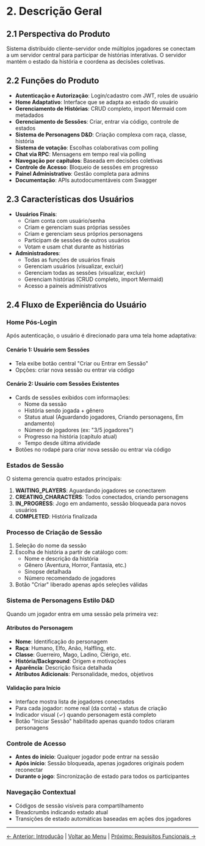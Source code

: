 # 2. Descrição Geral

## 2.1 Perspectiva do Produto
Sistema distribuído cliente-servidor onde múltiplos jogadores se conectam a um servidor central para participar de histórias interativas. O servidor mantém o estado da história e coordena as decisões coletivas.

## 2.2 Funções do Produto
- **Autenticação e Autorização**: Login/cadastro com JWT, roles de usuário
- **Home Adaptativo**: Interface que se adapta ao estado do usuário
- **Gerenciamento de Histórias**: CRUD completo, import Mermaid com metadados
- **Gerenciamento de Sessões**: Criar, entrar via código, controle de estados
- **Sistema de Personagens D&D**: Criação complexa com raça, classe, história
- **Sistema de votação**: Escolhas colaborativas com polling
- **Chat via RPC**: Mensagens em tempo real via polling
- **Navegação por capítulos**: Baseada em decisões coletivas
- **Controle de Acesso**: Bloqueio de sessões em progresso
- **Painel Administrativo**: Gestão completa para admins
- **Documentação**: APIs autodocumentáveis com Swagger

## 2.3 Características dos Usuários
- **Usuários Finais**:
  - Criam conta com usuário/senha
  - Criam e gerenciam suas próprias sessões
  - Criam e gerenciam seus próprios personagens
  - Participam de sessões de outros usuários
  - Votam e usam chat durante as histórias
- **Administradores**:
  - Todas as funções de usuários finais
  - Gerenciam usuários (visualizar, excluir)
  - Gerenciam todas as sessões (visualizar, excluir)
  - Gerenciam histórias (CRUD completo, import Mermaid)
  - Acesso a paineis administrativos

## 2.4 Fluxo de Experiência do Usuário

### Home Pós-Login
Após autenticação, o usuário é direcionado para uma tela home adaptativa:

#### Cenário 1: Usuário sem Sessões
- Tela exibe botão central "Criar ou Entrar em Sessão"
- Opções: criar nova sessão ou entrar via código

#### Cenário 2: Usuário com Sessões Existentes
- Cards de sessões exibidos com informações:
  - Nome da sessão
  - História sendo jogada + gênero
  - Status atual (Aguardando jogadores, Criando personagens, Em andamento)
  - Número de jogadores (ex: "3/5 jogadores")
  - Progresso na história (capítulo atual)
  - Tempo desde última atividade
- Botões no rodapé para criar nova sessão ou entrar via código

### Estados de Sessão
O sistema gerencia quatro estados principais:

1. **WAITING_PLAYERS**: Aguardando jogadores se conectarem
2. **CREATING_CHARACTERS**: Todos conectados, criando personagens
3. **IN_PROGRESS**: Jogo em andamento, sessão bloqueada para novos usuários
4. **COMPLETED**: História finalizada

### Processo de Criação de Sessão
1. Seleção do nome da sessão
2. Escolha de história a partir de catálogo com:
   - Nome e descrição da história
   - Gênero (Aventura, Horror, Fantasia, etc.)
   - Sinopse detalhada
   - Número recomendado de jogadores
3. Botão "Criar" liberado apenas após seleções válidas

### Sistema de Personagens Estilo D&D
Quando um jogador entra em uma sessão pela primeira vez:

#### Atributos do Personagem
- **Nome**: Identificação do personagem
- **Raça**: Humano, Elfo, Anão, Halfling, etc.
- **Classe**: Guerreiro, Mago, Ladino, Clérigo, etc.
- **História/Background**: Origem e motivações
- **Aparência**: Descrição física detalhada
- **Atributos Adicionais**: Personalidade, medos, objetivos

#### Validação para Início
- Interface mostra lista de jogadores conectados
- Para cada jogador: nome real (da conta) + status de criação
- Indicador visual (✓) quando personagem está completo
- Botão "Iniciar Sessão" habilitado apenas quando todos criaram personagens

### Controle de Acesso
- **Antes do início**: Qualquer jogador pode entrar na sessão
- **Após início**: Sessão bloqueada, apenas jogadores originais podem reconectar
- **Durante o jogo**: Sincronização de estado para todos os participantes

### Navegação Contextual
- Códigos de sessão visíveis para compartilhamento
- Breadcrumbs indicando estado atual
- Transições de estado automáticas baseadas em ações dos jogadores

---

[← Anterior: Introdução](./01-introducao.md) | [Voltar ao Menu](./README.md) | [Próximo: Requisitos Funcionais →](./03-requisitos-funcionais.md)
